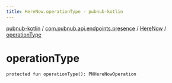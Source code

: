 ```yaml
---
title: HereNow.operationType - pubnub-kotlin
---
```


[pubnub-kotlin](../../index.html) / [com.pubnub.api.endpoints.presence](../index.html) / [HereNow](index.html) / [operationType](./operation-type.html)

# operationType

`protected fun operationType(): PNHereNowOperation`